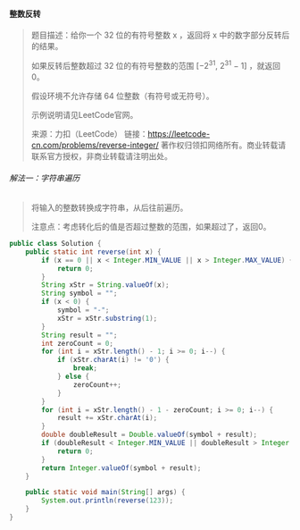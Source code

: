 #### 整数反转

> 题目描述：给你一个 32 位的有符号整数 x ，返回将 x 中的数字部分反转后的结果。
>
> 如果反转后整数超过 32 位的有符号整数的范围 [$−2^{31}$,  $2^{31}$ − 1] ，就返回 0。
>
> 假设环境不允许存储 64 位整数（有符号或无符号）。
>
> 示例说明请见LeetCode官网。
>
> 来源：力扣（LeetCode）
> 链接：https://leetcode-cn.com/problems/reverse-integer/
> 著作权归领扣网络所有。商业转载请联系官方授权，非商业转载请注明出处。

###### 解法一：字符串遍历

> 将输入的整数转换成字符串，从后往前遍历。
>
> 注意点：考虑转化后的值是否超过整数的范围，如果超过了，返回0。

```java
public class Solution {
    public static int reverse(int x) {
        if (x == 0 || x < Integer.MIN_VALUE || x > Integer.MAX_VALUE) {
            return 0;
        }
        String xStr = String.valueOf(x);
        String symbol = "";
        if (x < 0) {
            symbol = "-";
            xStr = xStr.substring(1);
        }
        String result = "";
        int zeroCount = 0;
        for (int i = xStr.length() - 1; i >= 0; i--) {
            if (xStr.charAt(i) != '0') {
                break;
            } else {
                zeroCount++;
            }
        }
        for (int i = xStr.length() - 1 - zeroCount; i >= 0; i--) {
            result += xStr.charAt(i);
        }
        double doubleResult = Double.valueOf(symbol + result);
        if (doubleResult < Integer.MIN_VALUE || doubleResult > Integer.MAX_VALUE) {
            return 0;
        }
        return Integer.valueOf(symbol + result);
    }

    public static void main(String[] args) {
        System.out.println(reverse(123));
    }
}
```
